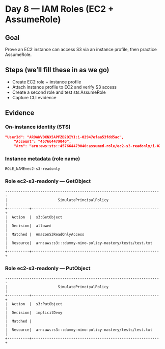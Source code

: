 # Day 8 — IAM Roles (EC2 + AssumeRole)

## Goal
Prove an EC2 instance can access S3 via an instance profile, then practice AssumeRole.

## Steps (we’ll fill these in as we go)
- Create EC2 role + instance profile
- Attach instance profile to EC2 and verify S3 access
- Create a second role and test sts:AssumeRole
- Capture CLI evidence

## Evidence

### On-instance identity (STS)

```json
"UserId": "AROAWVDXNX5APFZD2DIYI:i-02947efaa53fdd5ac",
    "Account": "457664479040",
    "Arn": "arn:aws:sts::457664479040:assumed-role/ec2-s3-readonly/i-02947efaa53fdd5ac"
```
### Instance metadata (role name)

```text
ROLE_NAME=ec2-s3-readonly
```

### Role ec2-s3-readonly — GetObject
```text
-----------------------------------------------------------------------
|                       SimulatePrincipalPolicy                       |
+----------+----------------------------------------------------------+
|  Action  |  s3:GetObject                                            |
|  Decision|  allowed                                                 |
|  Matched |  AmazonS3ReadOnlyAccess                                  |
|  Resource|  arn:aws:s3:::dummy-nino-policy-mastery/tests/test.txt   |
+----------+----------------------------------------------------------+
```

### Role ec2-s3-readonly — PutObject
```text
-----------------------------------------------------------------------
|                       SimulatePrincipalPolicy                       |
+----------+----------------------------------------------------------+
|  Action  |  s3:PutObject                                            |
|  Decision|  implicitDeny                                            |
|  Matched |                                                          |
|  Resource|  arn:aws:s3:::dummy-nino-policy-mastery/tests/test.txt   |
+----------+----------------------------------------------------------+
```
